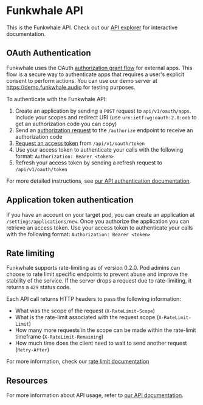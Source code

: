 # Funkwhale API

This is the Funkwhale API. Check out our [API explorer](https://docs.funkwhale.audio/swagger/) for interactive documentation.

## OAuth Authentication

Funkwhale uses the OAuth [authorization grant flow](https://tools.ietf.org/html/rfc6749#section-4.1) for external apps. This flow is a secure way to authenticate apps that requires a user's explicit consent to perform actions. You can use our demo server at <https://demo.funkwhale.audio> for testing purposes.

To authenticate with the Funkwhale API:

1. Create an application by sending a `POST` request to `api/v1/oauth/apps`. Include your scopes and redirect URI (use `urn:ietf:wg:oauth:2.0:oob`
   to get an authorization code you can copy)
2. Send an [authorization request](https://www.rfc-editor.org/rfc/rfc6749#section-4.1.2) to the `/authorize` endpoint to receive an authorization code
3. [Request an access token](https://www.rfc-editor.org/rfc/rfc6749#section-4.1.3) from `/api/v1/oauth/token`
4. Use your access token to authenticate your calls with the following format: `Authorization: Bearer <token>`
5. Refresh your access token by sending a refresh request to `/api/v1/oauth/token`

For more detailed instructions, see [our API authentication documentation](https://docs.funkwhale.audio/developers/authentication.html).

## Application token authentication

If you have an account on your target pod, you can create an application at `/settings/applications/new`. Once you authorize the application you can retrieve an access token. Use your access token to authenticate your calls with the following format: `Authorization: Bearer <token>`

## Rate limiting

Funkwhale supports rate-limiting as of version 0.2.0. Pod admins can choose to rate limit specific endpoints to prevent abuse and improve the stability of the service. If the server drops a request due to rate-limiting, it returns a `429` status code.

Each API call returns HTTP headers to pass the following information:

- What was the scope of the request (`X-RateLimit-Scope`)
- What is the rate-limit associated with the request scope (`X-RateLimit-Limit`)
- How many more requests in the scope can be made within the rate-limit timeframe (`X-RateLimit-Remaining`)
- How much time does the client need to wait to send another request (`Retry-After`)

For more information, check our [rate limit documentation](https://docs.funkwhale.audio/admin/configuration.html#api-configuration)

## Resources

For more information about API usage, refer to [our API documentation](https://docs.funkwhale.audio/api.html).
